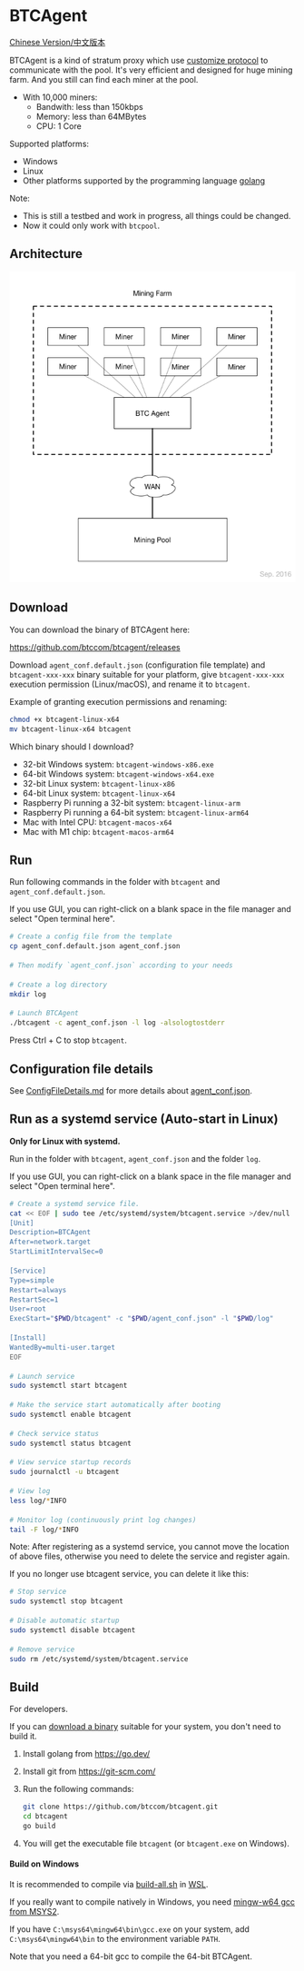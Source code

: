 # BTCAgent

[Chinese Version/中文版本](README-zhCN.md)

BTCAgent is a kind of stratum proxy which use [customize protocol](https://github.com/btccom/btcpool/blob/master/docs/AGENT.md) to communicate with the pool. It's very efficient and designed for huge mining farm. And you still can find each miner at the pool.

* With 10,000 miners:
  * Bandwith: less than 150kbps
  * Memory: less than 64MBytes
  * CPU: 1 Core

Supported platforms:
* Windows
* Linux
* Other platforms supported by the programming language [golang](https://go.dev/)

Note:
* This is still a testbed and work in progress, all things could be changed.
* Now it could only work with `btcpool`.

## Architecture

![Architecture](docs/architecture.png)

## Download

You can download the binary of BTCAgent here:

https://github.com/btccom/btcagent/releases

Download `agent_conf.default.json` (configuration file template) and `btcagent-xxx-xxx` binary suitable for your platform, give `btcagent-xxx-xxx` execution permission (Linux/macOS), and rename it to `btcagent`.

Example of granting execution permissions and renaming:
```bash
chmod +x btcagent-linux-x64
mv btcagent-linux-x64 btcagent
```

Which binary should I download?
* 32-bit Windows system: `btcagent-windows-x86.exe`
* 64-bit Windows system: `btcagent-windows-x64.exe`
* 32-bit Linux system: `btcagent-linux-x86`
* 64-bit Linux system: `btcagent-linux-x64`
* Raspberry Pi running a 32-bit system: `btcagent-linux-arm`
* Raspberry Pi running a 64-bit system: `btcagent-linux-arm64`
* Mac with Intel CPU: `btcagent-macos-x64`
* Mac with M1 chip: `btcagent-macos-arm64`

## Run

Run following commands in the folder with `btcagent` and `agent_conf.default.json`.

If you use GUI, you can right-click on a blank space in the file manager and select "Open terminal here".

```bash
# Create a config file from the template
cp agent_conf.default.json agent_conf.json

# Then modify `agent_conf.json` according to your needs

# Create a log directory
mkdir log

# Launch BTCAgent
./btcagent -c agent_conf.json -l log -alsologtostderr
```

Press Ctrl + C to stop `btcagent`.

## Configuration file details

See [ConfigFileDetails.md](docs/ConfigFileDetails.md) for more details about [agent_conf.json](agent_conf.default.json).

## Run as a systemd service (Auto-start in Linux)

**Only for Linux with systemd.**

Run in the folder with `btcagent`, `agent_conf.json` and the folder `log`.

If you use GUI, you can right-click on a blank space in the file manager and select "Open terminal here".

```bash
# Create a systemd service file.
cat << EOF | sudo tee /etc/systemd/system/btcagent.service >/dev/null
[Unit]
Description=BTCAgent
After=network.target
StartLimitIntervalSec=0

[Service]
Type=simple
Restart=always
RestartSec=1
User=root
ExecStart="$PWD/btcagent" -c "$PWD/agent_conf.json" -l "$PWD/log"

[Install]
WantedBy=multi-user.target
EOF

# Launch service
sudo systemctl start btcagent

# Make the service start automatically after booting
sudo systemctl enable btcagent

# Check service status
sudo systemctl status btcagent

# View service startup records
sudo journalctl -u btcagent

# View log
less log/*INFO

# Monitor log (continuously print log changes)
tail -F log/*INFO
```

Note: After registering as a systemd service, you cannot move the location of above files, otherwise you need to delete the service and register again.

If you no longer use btcagent service, you can delete it like this:

```bash
# Stop service
sudo systemctl stop btcagent

# Disable automatic startup
sudo systemctl disable btcagent

# Remove service
sudo rm /etc/systemd/system/btcagent.service
```

## Build

For developers.

If you can [download a binary](https://github.com/btccom/btcagent/releases) suitable for your system, you don't need to build it.

1. Install golang from https://go.dev/

2. Install git from https://git-scm.com/

3. Run the following commands:
   ```bash
   git clone https://github.com/btccom/btcagent.git
   cd btcagent
   go build
   ```

4. You will get the executable file `btcagent` (or `btcagent.exe` on Windows).

#### Build on Windows

It is recommended to compile via [build-all.sh](build-all.sh) in [WSL](https://aka.ms/wsl).

If you really want to compile natively in Windows, you need [mingw-w64 gcc from MSYS2](https://www.mingw-w64.org/downloads/#msys2).

If you have `C:\msys64\mingw64\bin\gcc.exe` on your system, add `C:\msys64\mingw64\bin` to the environment variable `PATH`.

Note that you need a 64-bit gcc to compile the 64-bit BTCAgent.
